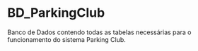 # BD_ParkingClub
Banco de Dados contendo todas as tabelas necessárias para o funcionamento do sistema Parking Club.
